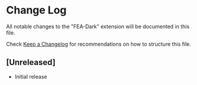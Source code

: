 # Change Log

All notable changes to the "FEA-Dark" extension will be documented in this file.

Check [Keep a Changelog](http://keepachangelog.com/) for recommendations on how to structure this file.

## [Unreleased]

- Initial release
